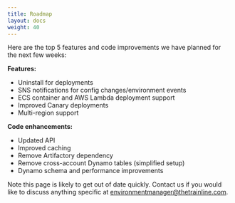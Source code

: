 ```yaml
---
title: Roadmap
layout: docs
weight: 40
---
```


Here are the top 5 features and code improvements we have planned for the next few weeks:

**Features:**

  -	Uninstall for deployments
  -	SNS notifications for config changes/environment events
  -	ECS container and AWS Lambda deployment support
  -	Improved Canary deployments
  -	Multi-region support

**Code enhancements:**

  -	Updated API
  -	Improved caching
  -	Remove Artifactory dependency
  -	Remove cross-account Dynamo tables (simplified setup)
  -	Dynamo schema and performance improvements

Note this page is likely to get out of date quickly. Contact us if you would like to discuss anything specific at <environmentmanager@thetrainline.com>.
